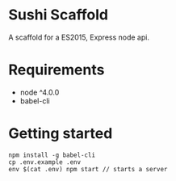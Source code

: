 # Sushi Scaffold

A scaffold for a ES2015, Express node api.

# Requirements

* node ^4.0.0
* babel-cli

# Getting started

```
npm install -g babel-cli
cp .env.example .env
env $(cat .env) npm start // starts a server
```
